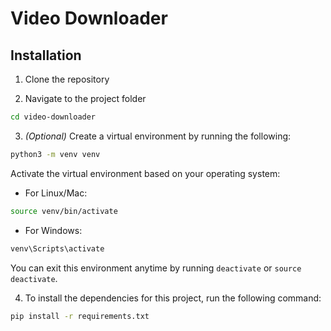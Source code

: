 # Video Downloader

## Installation
1. Clone the repository

2. Navigate to the project folder
```bash
cd video-downloader
```

3. *(Optional)* Create a virtual environment by running the following:
```bash
python3 -m venv venv
```

Activate the virtual environment based on your operating system:
* For Linux/Mac:
```bash
source venv/bin/activate
```
* For Windows:
```bash
venv\Scripts\activate
```
You can exit this environment anytime by running `deactivate` or `source deactivate`.

4. To install the dependencies for this project, run the following command:
```bash
pip install -r requirements.txt
```
